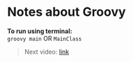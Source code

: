 # Notes about Groovy

**To run using terminal:**  
`groovy main` OR `MainClass`


> Next video: [link](https://www.youtube.com/watch?v=91lVdRRl5E4&list=PLhW3qG5bs-L8T6v6DgsZo93DgYDmOF9u4&index=13)